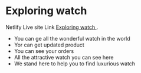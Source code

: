 # Exploring watch

Netlify Live site Link [ Exploring watch ](https://exploring-watches.web.app/).

* You can ge all the wonderful watch in the world
* Yor can get updated product 
* You can see your orders
* All the attractive watch you can see here
* We stand here to help you to find luxurious watch

